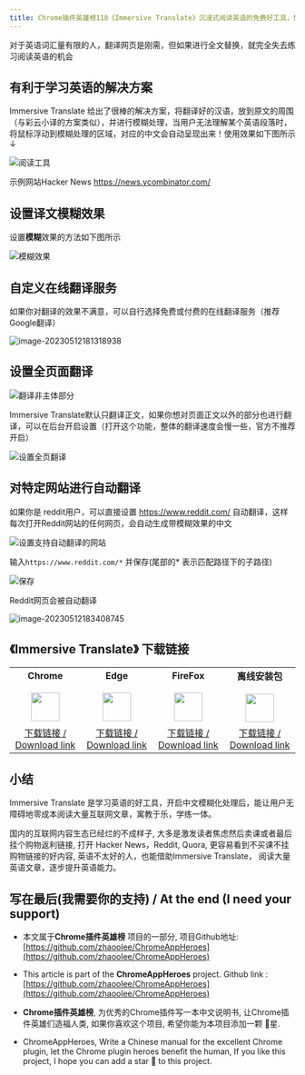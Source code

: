 ```yaml
---
title: Chrome插件英雄榜118《Immersive Translate》沉浸式阅读英语的免费好工具，愉悦学习阅读英语文章
---
```


对于英语词汇量有限的人，翻译网页是刚需，但如果进行全文替换，就完全失去练习阅读英语的机会


## 有利于学习英语的解决方案

Immersive Translate 给出了很棒的解决方案，将翻译好的汉语，放到原文的周围（与彩云小译的方案类似），并进行模糊处理，当用户无法理解某个英语段落时，将鼠标浮动到模糊处理的区域，对应的中文会自动呈现出来！使用效果如下图所示↓



![阅读工具](https://cdn.fangyuanxiaozhan.com/assets/1683885654444xAZeba6T.gif)

示例网站Hacker News  https://news.ycombinator.com/

## 设置译文模糊效果

设置**模糊**效果的方法如下图所示

![模糊效果](https://cdn.fangyuanxiaozhan.com/assets/1683886309334CD4ndcJJ.png)



## 自定义在线翻译服务

如果你对翻译的效果不满意，可以自行选择免费或付费的在线翻译服务（推荐Google翻译）



![image-20230512181318938](https://cdn.fangyuanxiaozhan.com/assets/1683886400234xT2wG0ky.png)



## 设置全页面翻译



![翻译非主体部分](https://cdn.fangyuanxiaozhan.com/assets/1683886802966yct0GN2G.png)

Immersive Translate默认只翻译正文，如果你想对页面正文以外的部分也进行翻译，可以在后台开启设置（打开这个功能，整体的翻译速度会慢一些，官方不推荐开启）

![设置全页翻译](https://cdn.fangyuanxiaozhan.com/assets/1683886596359fkSrjZ2d.png)

## 对特定网站进行自动翻译

如果你是 reddit用户，可以直接设置 https://www.reddit.com/ 自动翻译，这样每次打开Reddit网站的任何网页，会自动生成带模糊效果的中文

![设置支持自动翻译的网站](https://cdn.fangyuanxiaozhan.com/assets/1683887262186FmReZyQs.png)

输入`https://www.reddit.com/*` 并保存(尾部的* 表示匹配路径下的子路径)

![保存](https://cdn.fangyuanxiaozhan.com/assets/16838873030875HJFRrsz.png)



Reddit网页会被自动翻译

![image-20230512183408745](https://cdn.fangyuanxiaozhan.com/assets/1683887650734YQndaGtn.png)



## 《Immersive Translate》 下载链接

<table style="table-layout: fixed;">
<tbody>
<tr>
<td><div style="text-align: center;"><div style="font-weight: bold">Chrome</div><br/><div style="text-align: center;"><img  style="width:50px; height:auto;" src="https://v2fy.com/asset/0i/ChromeAppHeroes/page/001_markdown_here.assets/chromeappheroes-chrome-icon.png"/></div></div></td>
<td><div style="text-align: center;" ><div style="font-weight: bold">Edge</div><br/><div><img style="width:50px; height:auto;" src="https://v2fy.com/asset/0i/ChromeAppHeroes/page/001_markdown_here.assets/chromeappheroes-edge-icon.png"/></div></div></td>
<td><div style="text-align: center;" ><div style="font-weight: bold">FireFox</div><br/><div style="text-align: center;"><img  style="width:50px; height:auto;" src="https://v2fy.com/asset/0i/ChromeAppHeroes/page/001_markdown_here.assets/chromeappheroes-firefox-icon.png"/></div></div></td>
<td><div style="text-align: center;" ><div style="font-weight: bold">离线安装包</div><br/><div style="text-align: center;"><img  style="width:50px; height:auto;" src="https://v2fy.com/asset/0i/ChromeAppHeroes/page/001_markdown_here.assets/chromeappheroes-github-download.png"/></div></div></td>
</tr>
<tr>
<td>
<div style="text-align: center;">
<a  href="https://chrome.google.com/webstore/detail/immersive-translate/bpoadfkcbjbfhfodiogcnhhhpibjhbnh">下载链接 / Download link</a>
</div>
</td>
<td>
<div style="text-align: center;">
<a  href="https://microsoftedge.microsoft.com/addons/detail/amkbmndfnliijdhojkpoglbnaaahippg">下载链接 / Download link</a>
</div>
</td>
<td>
<div style="text-align: center;">
<a  href="https://addons.mozilla.org/zh-CN/firefox/addon/immersive-translate/">下载链接 / Download link</a>
</div>
</td>
<td>
<div style="text-align: center;"><a  href="https://cdn.jsdelivr.net/gh/zhaoolee/ChromeAppHeroes/backup/118-immersive-translate.zip">下载链接 / Download link</a></div>
</td>
</tr>
</tbody>
</table>



## 小结


Immersive Translate 是学习英语的好工具，开启中文模糊化处理后，能让用户无障碍地零成本阅读大量互联网文章，寓教于乐，学练一体。

国内的互联网内容生态已经烂的不成样子, 大多是激发读者焦虑然后卖课或者最后挂个购物返利链接, 打开 Hacker News，Reddit, Quora, 更容易看到不买课不挂购物链接的好内容, 英语不太好的人，也能借助Immersive Translate， 阅读大量英语文章，逐步提升英语能力。


## 写在最后(我需要你的支持) / At the end (I need your support)

- 本文属于**Chrome插件英雄榜** 项目的一部分, 项目Github地址: [https://github.com/zhaoolee/ChromeAppHeroes](https://github.com/zhaoolee/ChromeAppHeroes)


- This article is part of the **ChromeAppHeroes** project. Github link : [https://github.com/zhaoolee/ChromeAppHeroes](https://github.com/zhaoolee/ChromeAppHeroes) 

- **Chrome插件英雄榜**, 为优秀的Chrome插件写一本中文说明书, 让Chrome插件英雄们造福人类, 如果你喜欢这个项目, 希望你能为本项目添加一颗 🌟星.

- ChromeAppHeroes, Write a Chinese manual for the excellent Chrome plugin, let the Chrome plugin heroes benefit the human, If you like this project, I hope you can add a star 🌟 to this project.

